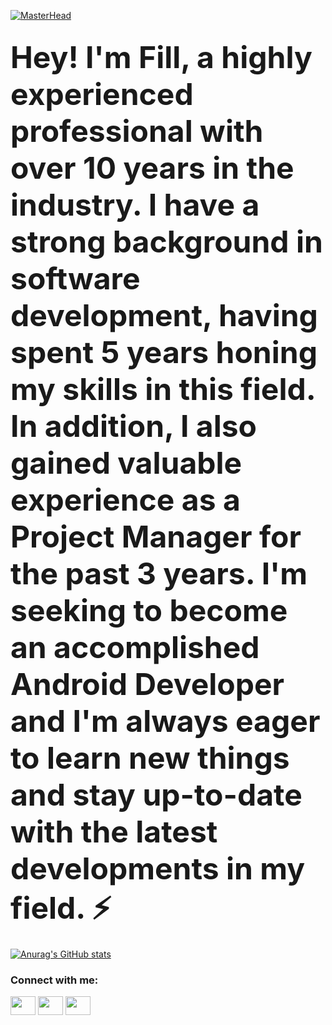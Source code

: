 [![MasterHead](https://media.discordapp.net/attachments/966328547037835367/1066866129185816636/gitBackground.jpg)](https://github.com/westrix72)

## <font size="15">Hey! I'm Fill, a highly experienced professional with over 10 years in the industry. I have a strong background in software development, having spent 5 years honing my skills in this field. In addition, I also gained valuable experience as a Project Manager for the past 3 years. I'm seeking to become an accomplished Android Developer and I'm always eager to learn new things and stay up-to-date with the latest developments in my field. ⚡ </font>

[![Anurag's GitHub stats](https://github-readme-stats.vercel.app/api?username=westrix72&count_private=true&show_icons=true&theme=dracula)](https://github.com/anuraghazra/github-readme-stats)

<h3 align="left">Connect with me:</h3>
<p align="left">
<a href="https://twitter.com/fill_rebello" target="blank"><img align="center" src="https://cdn.jsdelivr.net/npm/simple-icons@3.0.1/icons/twitter.svg" alt="" height="30" width="40" /></a>
<a href="https://www.linkedin.com/in/lfeliperebello/" target="blank"><img align="center" src="https://cdn.jsdelivr.net/npm/simple-icons@3.0.1/icons/linkedin.svg" alt="" height="30" width="40" /></a>
<a href="https://www.instagram.com/lfelipe.r/" target="blank"><img align="center" src="https://cdn.jsdelivr.net/npm/simple-icons@3.0.1/icons/instagram.svg" alt="" height="30" width="40" /></a>
</p>

<!--
**westrix72/westrix72** is a ✨ _special_ ✨ repository because its `README.md` (this file) appears on your GitHub profile.

Here are some ideas to get you started:

- 🔭 I’m currently working on ...
- 🌱 I’m currently learning ...
- 👯 I’m looking to collaborate on ...
- 🤔 I’m looking for help with ...
- 💬 Ask me about ...
- 📫 How to reach me: ...
- 😄 Pronouns: ...
- ⚡ Fun fact: ...
-->
